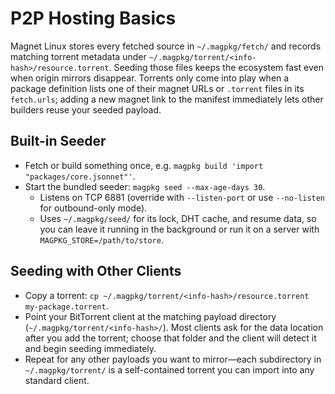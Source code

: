 # P2P Hosting Basics

Magnet Linux stores every fetched source in `~/.magpkg/fetch/` and records matching torrent metadata under `~/.magpkg/torrent/<info-hash>/resource.torrent`. Seeding those files keeps the ecosystem fast even when origin mirrors disappear. Torrents only come into play when a package definition lists one of their magnet URLs or `.torrent` files in its `fetch.urls`; adding a new magnet link to the manifest immediately lets other builders reuse your seeded payload.

## Built-in Seeder
- Fetch or build something once, e.g. `magpkg build 'import "packages/core.jsonnet"'`.
- Start the bundled seeder: `magpkg seed --max-age-days 30`.
  - Listens on TCP 6881 (override with `--listen-port` or use `--no-listen` for outbound-only mode).
  - Uses `~/.magpkg/seed/` for its lock, DHT cache, and resume data, so you can leave it running in the background or run it on a server with `MAGPKG_STORE=/path/to/store`.

## Seeding with Other Clients
- Copy a torrent: `cp ~/.magpkg/torrent/<info-hash>/resource.torrent my-package.torrent`.
- Point your BitTorrent client at the matching payload directory (`~/.magpkg/torrent/<info-hash>/`). Most clients ask for the data location after you add the torrent; choose that folder and the client will detect it and begin seeding immediately.
- Repeat for any other payloads you want to mirror—each subdirectory in `~/.magpkg/torrent/` is a self-contained torrent you can import into any standard client.
